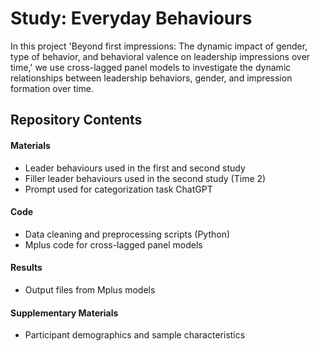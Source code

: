 # Study: Everyday Behaviours

In this project 'Beyond first impressions: The dynamic impact of gender, type of behavior, and behavioral valence on leadership impressions over time,' we use cross-lagged panel models to investigate the dynamic relationships between leadership behaviors, gender, and impression formation over time.

## Repository Contents
#### Materials
- <a href="https://github.com/anneleonore/everydaybehaviours/blob/main/statements.txt" style="text-decoration: none; color: inherit;">Leader behaviours used in the first and second study</a>
- <a href="https://github.com/anneleonore/everydaybehaviours/blob/main/fillerstatements.txt" style="text-decoration: none; color: inherit;">Filler leader behaviours used in the second study (Time 2)</a>
- <a href="https://github.com/anneleonore/everydaybehaviours/blob/main/categorizationprompt.txt" style="text-decoration: none; color: inherit;">Prompt used for categorization task ChatGPT</a>

#### Code
- Data cleaning and preprocessing scripts (Python)
- Mplus code for cross-lagged panel models

#### Results
- Output files from Mplus models

#### Supplementary Materials
- Participant demographics and sample characteristics
